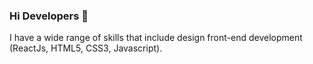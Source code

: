 ### Hi Developers 👋 
 I have a wide range of skills that include design front-end development (ReactJs, HTML5, CSS3, Javascript).

<!--
**sagarwankhade7057/sagarwankhade7057** is a ✨ _special_ ✨ repository because its `README.md` (this file) appears on your GitHub profile.

Here are some ideas to get you started:

- 🔭 I’m currently working on as a Student....
- 🌱 I’m currently learning ReactJS....
- 👯 I’m looking to collaborate on ...
- 🤔 I’m looking for help with ...
- 💬 Ask me about ...
- 📫 How to reach me: ...
- 😄 Pronouns: ...
- ⚡ Fun fact: ...
-->
